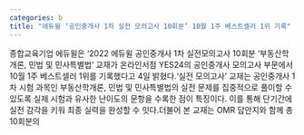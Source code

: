 ```yaml
---
categories: b
title: "에듀윌 ‘공인중개사 1차 실전 모의고사 10회분’ 10월 1주 베스트셀러 1위 기록"
---
```

종합교육기업 에듀윌은 ‘2022 에듀윌 공인중개사 1차 실전모의고사 10회분 ‘부동산학개론, 민법 및 민사특별법’ 교재가 온라인서점 YES24의 공인중개사 모의고사 부문에서 10월 1주 베스트셀러 1위를 기록했다고 4일 밝혔다.‘실전 모의고사’ 교재는 공인중개사 1차 시험 과목인 부동산학개론, 민법 및 민사특별법의 실전 문제를 집중적으로 풀이할 수 있도록 실제 시험과 유사한 난이도의 문항을 수록한 점이 특징이다. 이를 통해 단기간에 실전 감각을 키워 최종 실력을 완성할 수 잇다.더불어 본 교재는 OMR 답안지와 함께 총 10회분의